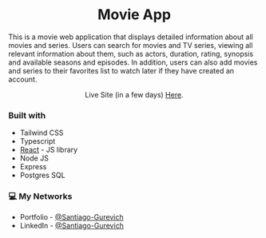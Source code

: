 

<h1 align="center">Movie App</h1>

<p>This is a movie web application that displays detailed information about all movies and series. Users can search for movies and TV series, viewing all relevant information about them, such as actors, duration, rating, synopsis and available seasons and episodes. In addition, users can also add movies and series to their favorites list to watch later if they have created an account.</p>

<p align="center">Live Site (in a few days) <a href="/">Here</a>.</p>



### Built with

- Tailwind CSS
- Typescript
- [React](https://reactjs.org/) - JS library
- Node JS
- Express
- Postgres SQL


### 💻 My Networks

- Portfolio - [@Santiago-Gurevich]('')
- LinkedIn - [@Santiago-Gurevich](https://www.linkedin.com/in/santiago-gurevich/)



